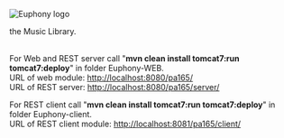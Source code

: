 ![Euphony logo](https://raw.github.com/tomillie/Euphony/master/Euphony/Euphony-WEB/src/main/webapp/img/euphony-logo.png)

the Music Library.
<br><br>

For Web and REST server call "<strong>mvn clean install tomcat7:run tomcat7:deploy</strong>" in folder Euphony-WEB.<br>
URL of web module: <a href="http://localhost:8080/pa165">http://localhost:8080/pa165/</a><br>
URL of REST server: <a href="http://localhost:8080/pa165/server">http://localhost:8080/pa165/server/</a><br>

For REST client call "<strong>mvn clean install tomcat7:run tomcat7:deploy</strong>" in folder Euphony-client.<br>
URL of REST client module: <a href="http://localhost:8081/pa165/client">http://localhost:8081/pa165/client/</a><br>
